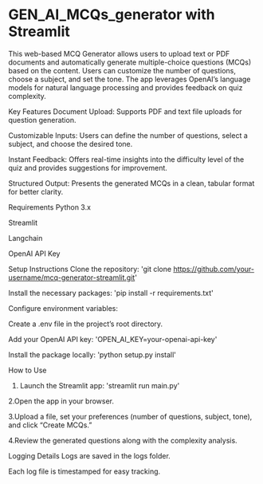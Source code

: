 # GEN_AI_MCQs_generator with Streamlit

This web-based MCQ Generator allows users to upload text or PDF documents and automatically generate multiple-choice questions (MCQs) based on the content. Users can customize the number of questions, choose a subject, and set the tone. The app leverages OpenAI’s language models for natural language processing and provides feedback on quiz complexity.

Key Features
Document Upload: Supports PDF and text file uploads for question generation.

Customizable Inputs: Users can define the number of questions, select a subject, and choose the desired tone.

Instant Feedback: Offers real-time insights into the difficulty level of the quiz and provides suggestions for improvement.

Structured Output: Presents the generated MCQs in a clean, tabular format for better clarity.

Requirements
Python 3.x

Streamlit

Langchain

OpenAI API Key

Setup Instructions
Clone the repository:
'git clone https://github.com/your-username/mcq-generator-streamlit.git'

Install the necessary packages:
'pip install -r requirements.txt'

Configure environment variables:

Create a .env file in the project’s root directory.

Add your OpenAI API key:
'OPEN_AI_KEY=your-openai-api-key'

Install the package locally:
'python setup.py install'

How to Use
1. Launch the Streamlit app:
'streamlit run main.py'

2.Open the app in your browser.

3.Upload a file, set your preferences (number of questions, subject, tone), and click “Create MCQs.”

4.Review the generated questions along with the complexity analysis.

Logging Details
Logs are saved in the logs folder.

Each log file is timestamped for easy tracking.
